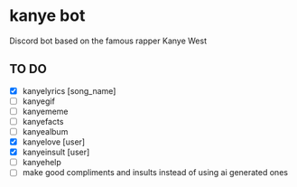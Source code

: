 # kanye bot
 Discord bot based on the famous rapper Kanye West

## TO DO

- [x] kanyelyrics [song_name]
- [ ] kanyegif 
- [ ] kanyememe
- [ ] kanyefacts
- [ ] kanyealbum
- [x] kanyelove [user]
- [x] kanyeinsult [user]
- [ ] kanyehelp
- [ ] make good compliments and insults instead of using ai generated ones
